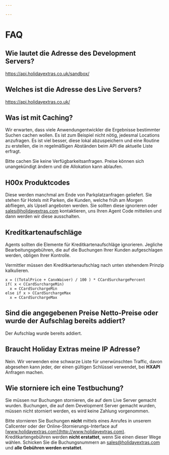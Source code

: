 ```yaml
---

---
```


# FAQ



## Wie lautet die Adresse des Development Servers?

https://api.holidayextras.co.uk/sandbox/




## Welches ist die Adresse des Live Servers?

https://api.holidayextras.co.uk/









## Was ist mit Caching?

Wir erwarten, dass viele Anwendungentwickler die Ergebnisse bestimmter Suchen cachen wollen. Es ist zum Beispiel nicht nötig, jedesmal Locations anzufragen. Es ist viel besser, diese lokal abzuspeichern und eine Routine zu erstellen, die in regelmäßigen Abständen beim API die aktuelle Liste erfragt.

Bitte cachen Sie keine Verfügbarkeitsanfragen. Preise können sich unangekündigt ändern und die Allokation kann ablaufen.



## H00x Produktcodes

Diese werden manchmal am Ende von Parkplatzanfragen geliefert. Sie stehen für Hotels mit Parken, die Kunden, welche früh am Morgen abfliegen, als Upsell angeboten werden. Sie sollten diese ignorieren oder <sales@holidayextras.com> kontaktieren, uns Ihren Agent Code mitteilen und dann werden wir diese ausschalten.





## Kreditkartenaufschläge

Agents sollten die Elemente für Kreditkartenaufschläge ignorieren. Jegliche Bearbeitungsgebühren, die auf die Buchungen Ihrer Kunden aufgeschlagen werden, obligen Ihrer Kontrolle.

Vermittler müssen den Kreditkartenaufschlag nach unten stehendem Prinzip kalkulieren.

```
x = ((TotalPrice + CanxWaiver) / 100 ) * CCardSurchargePercent
if( x < CCardSurchargeMin)
  x = CCardSurchargeMin
else if x > CCardSurchargeMax
  x = CCardSurchargeMax
```




## Sind die angegebenen Preise Netto-Preise oder wurde der Aufschlag bereits addiert?

Der Aufschlag wurde bereits addiert.







## Braucht Holiday Extras meine IP Adresse?

Nein. Wir verwenden eine schwarze Liste für unerwünschten Traffic, davon abgesehen kann jeder, der einen gültigen Schlüssel verwendet, bei **HXAPI** Anfragen machen.




## Wie storniere ich eine Testbuchung?

Sie müssen nur Buchungen stornieren, die auf dem Live Server gemacht wurden. Buchungen, die auf dem Development Server gemacht wurden, müssen nicht storniert werden, es wird keine Zahlung vorgenommen.

Bitte stornieren Sie Buchungen **nicht** mittels eines Anrufes in unserem Callcenter oder der Online-Stornierungs-Interface auf [www.holidayextras.com](http://www.holidayextras.com). Kreditkartengebühren werden **nicht erstattet**, wenn Sie einen dieser Wege wählen. Schicken Sie die Buchungsnummern an <sales@holidayextras.com> und **alle Gebühren werden erstattet**.
